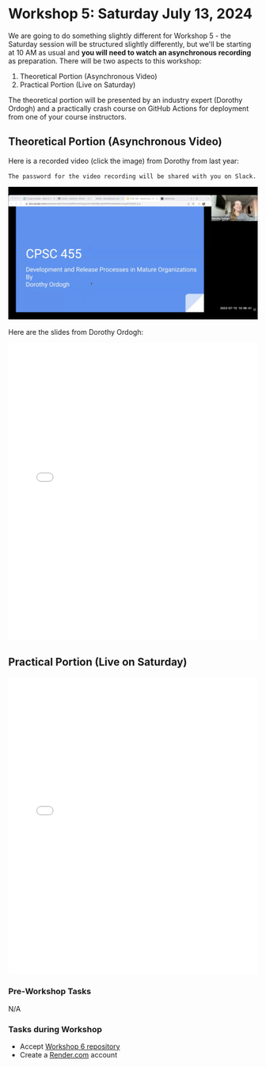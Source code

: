 # Workshop 5: Saturday July 13, 2024

We are going to do something slightly different for Workshop 5 - the Saturday session will be structured slightly differently, but we'll be starting at 10 AM as usual and **you will need to watch an asynchronous recording** as preparation.
There will be two aspects to this workshop:

1. Theoretical Portion (Asynchronous Video)
2. Practical Portion (Live on Saturday)

The theoretical portion will be presented by an industry expert (Dorothy Ordogh) and a practically crash course on GitHub Actions for deployment from one of your course instructors.

## Theoretical Portion (Asynchronous Video)

Here is a recorded video (click the image) from Dorothy from last year:

```{tip}
The password for the video recording will be shared with you on Slack.
```

<a href="https://ubc.zoom.us/rec/share/a0RGCncyD58TxcnNc0Z3i1ZjodrdfSOZkTgaM91_vh5IIK0HFpP47wo6zL-k7F-p.-6P0h86FrfQwh3WJ"><img src="images/cover.png"></a>

Here are the slides from Dorothy Ordogh:

<div>
<iframe src="../../workshop5.pdf" width="100%" height="600px" frameBorder="0"> </iframe>
</div>

## Practical Portion (Live on Saturday)

<div>
<iframe src="../../github_actions.pdf" width="100%" height="600px" frameBorder="0"> </iframe>
</div>

### Pre-Workshop Tasks

N/A

### Tasks during Workshop

- Accept [Workshop 6 repository](https://classroom.github.com/a/c_ZEKiyH)
- Create a [Render.com](https://render.com) account